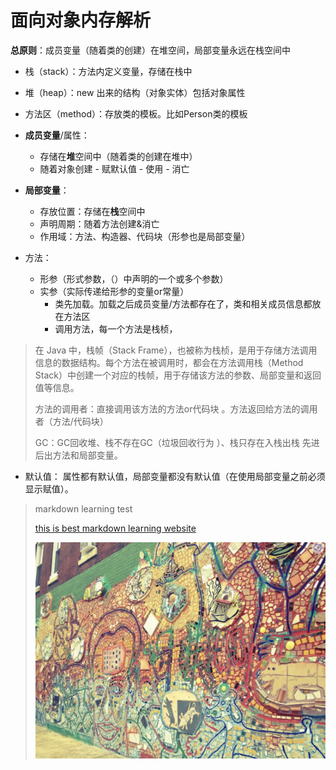 
# 面向对象内存解析
**总原则**：成员变量（随着类的创建）在堆空间，局部变量永远在栈空间中  
* 栈（stack）：方法内定义变量，存储在栈中  
* 堆（heap）：new 出来的结构（对象实体）包括对象属性  
* 方法区（method）：存放类的模板。比如Person类的模板  

* **成员变量**/属性：
  * 存储在**堆**空间中（随着类的创建在堆中）
  * 随着对象创建 - 赋默认值 - 使用 - 消亡

* **局部变量**：
  * 存放位置：存储在**栈**空间中
  * 声明周期：随着方法创建&消亡
  * 作用域：方法、构造器、代码块（形参也是局部变量）

* 方法：
  * 形参（形式参数，（）中声明的一个或多个参数）
  * 实参（实际传递给形参的变量or常量）
    * 类先加载。加载之后成员变量/方法都存在了，类和相关成员信息都放在方法区
    * 调用方法，每一个方法是栈桢，
> 在 Java 中，栈帧（Stack Frame），也被称为栈桢，是用于存储方法调用信息的数据结构。每个方法在被调用时，都会在方法调用栈（Method Stack）中创建一个对应的栈帧，用于存储该方法的参数、局部变量和返回值等信息。
> 
> 方法的调用者：直接调用该方法的方法or代码块 。方法返回给方法的调用者（方法/代码块）
> 
> GC：GC回收堆、栈不存在GC（垃圾回收行为 ）、栈只存在入栈出栈 先进后出方法和局部变量。

* 默认值：
属性都有默认值，局部变量都没有默认值（在使用局部变量之前必须显示赋值）。


> markdown learning test
> 
> [this is best markdown learning website](https://markdown.com.cn/)
> 
> ![this is image test](https://github.com/AllenYale/atguigu_javase_2023/blob/master/chapter06_oop1/Snipaste_2023-04-18_17-01-20.png)

